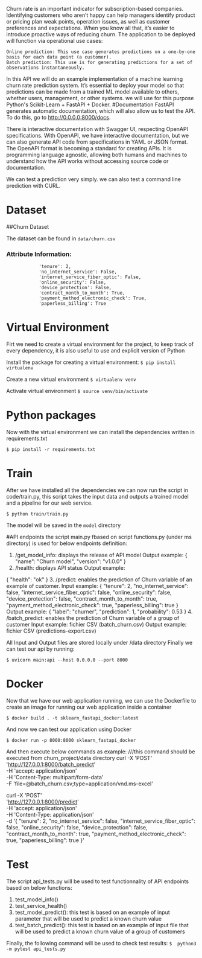 Churn rate is an important indicator for subscription-based companies. Identifying customers who aren’t happy can help managers identify product or pricing plan weak 
points, operation issues, as well as customer preferences and expectations. When you know all that, it’s easier to introduce proactive ways of reducing churn.
The application to be deployed will function via operational use cases:

    Online prediction: This use case generates predictions on a one-by-one basis for each data point (a customer).
    Batch prediction: This use is for generating predictions for a set of observations instantaneously.


In this API we will do an example implementation of a machine learning churn rate prediction system.
It’s essential to deploy your model so that predictions can be made from a trained ML model available to others, whether users, management, or other systems. 
we will use for this purpose Python's Scikit-Learn + FastAPI + Docker.
#Documentation
FastAPI generates automatic documentation, which will also allow us to test the API. To do this, go to http://0.0.0.0:8000/docs.

There is interactive documentation with Swagger UI, respecting OpenAPI specifications. With OpenAPI, we have interactive documentation, but we can also generate API 
code from specifications in YAML or JSON format. The OpenAPI format is becoming a standard for creating APIs. It is programming language agnostic, allowing both humans
and machines to understand how the API works without accessing source code or documentation.

We can test a prediction very simply. we can also test a command line prediction with CURL.
# Dataset
##Churn  Dataset

The dataset can be found in `data/churn.csv`


### Attribute Information:

                'tenure': 2,
                'no_internet_service': False,
                'internet_service_fiber_optic': False,
                'online_security': False,
                'device_protection': False,
                'contract_month_to_month': True,
                'payment_method_electronic_check': True,
                'paperless_billing': True
# Virtual Environment

Firt we need to create a virtual environment for the project, to keep track of every dependency, it is also useful to use and explicit version of Python

Install the package for creating a virtual environment:
`$ pip install virtualenv`

Create a new virtual environment
`$ virtualenv venv`

Activate virtual environment
`$ source venv/bin/activate`

# Python packages

Now with the virtual environment we can install the dependencies written in requirements.txt

`$ pip install -r requirements.txt`

# Train

After we have installed all the dependencies we can now run the script in code/train.py, this script takes the input data and outputs a trained model and a pipeline for our web service.

`$ python train/train.py`

The model will be saved in the `model` directory

#API endpoints
the script main.py fbased on script functions.py (under ms directory) is used for below endpoints definition:
1. /get_model_info: displays the release of API model
Output example:
{
  "name": "Churn model",
  "version": "v1.0.0"
}
2. /health: displays API status
Output example:

{
  "health": "ok"
}
3. /predict: enables the prediction of Churn variable of an example of customer. 
Input example:
{
  "tenure": 2,
  "no_internet_service": false,
  "internet_service_fiber_optic": false,
  "online_security": false,
  "device_protection": false,
  "contract_month_to_month": true,
  "payment_method_electronic_check": true,
  "paperless_billing": true
}
Output example:
{
  "label": "churner",
  "prediction": 1,
  "probability": 0.53
} 
4. /batch_predict: enables the prediction of Churn variable of a group of customer
Input example: fichier CSV (batch_churn.csv) 
Output example: fichier CSV (predictions-export.csv)

All Input and Output files are stored locally under /data directory 
Finally we can test our api by running:

`$ uvicorn main:api --host 0.0.0.0 --port 8000`

# Docker

Now that we have our web application running, we can use the Dockerfile to create an image for running our web application inside a container

`$ docker build . -t sklearn_fastapi_docker:latest`

And now we can test our application using Docker

`$ docker run -p 8000:8000 sklearn_fastapi_docker`

And then execute below commands as example:
///this command should be executed from churn_project/data directory
curl -X 'POST' \
  'http://127.0.0.1:8000/batch_predict' \
  -H 'accept: application/json' \
  -H 'Content-Type: multipart/form-data' \
  -F 'file=@batch_churn.csv;type=application/vnd.ms-excel'

curl -X 'POST' \
  'http://127.0.0.1:8000/predict' \
  -H 'accept: application/json' \
  -H 'Content-Type: application/json' \
  -d '{
  "tenure": 2,
  "no_internet_service": false,
  "internet_service_fiber_optic": false,
  "online_security": false,
  "device_protection": false,
  "contract_month_to_month": true,
  "payment_method_electronic_check": true,
  "paperless_billing": true
}'
# Test

The script api_tests.py will be used to test functionnality of API endpoints based on below functions:
1. test_model_info()
2. test_service_health()
3. test_model_predict(): this test is based on an example of input parameter that will be used to predict a known churn value
4. test_batch_predict(): this test is based on an example of input file that will be used to predict a known churn value of a group of customers

Finally, the following command will be used to check test results:
`$  python3 -m pytest api_tests.py`


